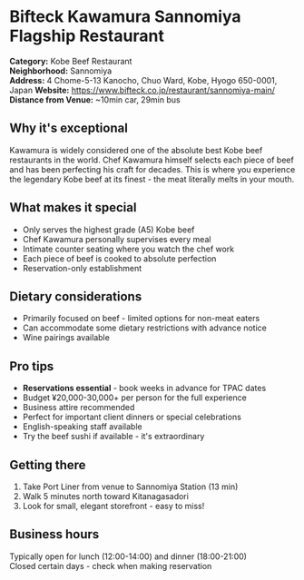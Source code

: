 # Bifteck Kawamura Sannomiya Flagship Restaurant

**Category:** Kobe Beef Restaurant  
**Neighborhood:** Sannomiya  
**Address:** 4 Chome-5-13 Kanocho, Chuo Ward, Kobe, Hyogo 650-0001, Japan
**Website:** https://www.bifteck.co.jp/restaurant/sannomiya-main/
**Distance from Venue:** ~10min car, 29min bus

## Why it's exceptional

Kawamura is widely considered one of the absolute best Kobe beef restaurants in the world. Chef Kawamura himself selects each piece of beef and has been perfecting his craft for decades. This is where you experience the legendary Kobe beef at its finest - the meat literally melts in your mouth.

## What makes it special

- Only serves the highest grade (A5) Kobe beef
- Chef Kawamura personally supervises every meal
- Intimate counter seating where you watch the chef work
- Each piece of beef is cooked to absolute perfection
- Reservation-only establishment

## Dietary considerations

- Primarily focused on beef - limited options for non-meat eaters
- Can accommodate some dietary restrictions with advance notice
- Wine pairings available

## Pro tips

- **Reservations essential** - book weeks in advance for TPAC dates
- Budget ¥20,000-30,000+ per person for the full experience
- Business attire recommended
- Perfect for important client dinners or special celebrations
- English-speaking staff available
- Try the beef sushi if available - it's extraordinary

## Getting there

1. Take Port Liner from venue to Sannomiya Station (13 min)
2. Walk 5 minutes north toward Kitanagasadori
3. Look for small, elegant storefront - easy to miss!

## Business hours

Typically open for lunch (12:00-14:00) and dinner (18:00-21:00)  
Closed certain days - check when making reservation